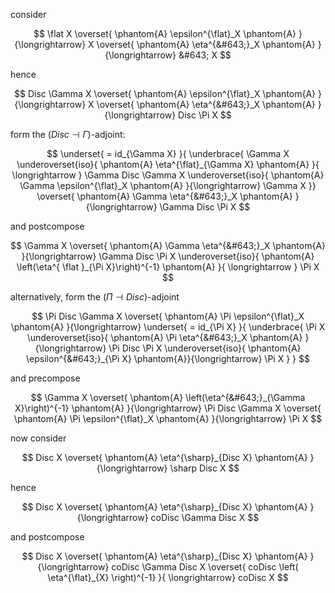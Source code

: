 
consider

$$
  \flat X 
    \overset{ \phantom{A} \epsilon^{\flat}_X \phantom{A} }{\longrightarrow}
  X
    \overset{ \phantom{A} \eta^{&#643;}_X \phantom{A} }{\longrightarrow}
  &#643; X
$$

hence

$$
  Disc \Gamma X 
    \overset{ \phantom{A} \epsilon^{\flat}_X \phantom{A} }{\longrightarrow}
  X
    \overset{ \phantom{A} \eta^{&#643;}_X \phantom{A} }{\longrightarrow}
  Disc \Pi X
$$


form the $(Disc \dashv \Gamma)$-adjoint:

$$
  \underset{
    = id_{\Gamma X}
  }{
  \underbrace{
    \Gamma X
      \underoverset{iso}{ \phantom{A} \eta^{\flat}_{\Gamma X} \phantom{A} }{ \longrightarrow }
    \Gamma Disc \Gamma X 
      \underoverset{iso}{ \phantom{A} \Gamma \epsilon^{\flat}_X \phantom{A} }{\longrightarrow}
    \Gamma X
  }}
      \overset{ \phantom{A} \Gamma \eta^{&#643;}_X \phantom{A}  }{\longrightarrow}
    \Gamma Disc \Pi X
$$

and postcompose

$$
    \Gamma X
      \overset{ \phantom{A} \Gamma \eta^{&#643;}_X \phantom{A} }{\longrightarrow}
    \Gamma Disc \Pi X
      \underoverset{iso}{ \phantom{A} \left(\eta^{ \flat }_{\Pi X}\right)^{-1} \phantom{A} }{ \longrightarrow }
    \Pi X
$$

alternatively, form the $(\Pi \dashv Disc)$-adjoint


$$
  \Pi Disc \Gamma X 
    \overset{ \phantom{A} \Pi \epsilon^{\flat}_X \phantom{A} }{\longrightarrow}
  \underset{ = id_{\Pi X} }{
    \underbrace{
      \Pi X
        \underoverset{iso}{ \phantom{A} \Pi \eta^{&#643;}_X \phantom{A} }{\longrightarrow}
      \Pi Disc \Pi X
        \underoverset{iso}{ \phantom{A} \epsilon^{&#643;}_{\Pi X} \phantom{A}}{\longrightarrow}
      \Pi X
    }
  }
$$

and precompose

$$
  \Gamma X
    \overset{ \phantom{A} \left(\eta^{&#643;}_{\Gamma X}\right)^{-1} \phantom{A} }{\longrightarrow}
  \Pi Disc \Gamma X 
    \overset{ \phantom{A} \Pi \epsilon^{\flat}_X \phantom{A} }{\longrightarrow}
 \Pi X
$$

now consider

$$
  Disc X
    \overset{ \phantom{A} \eta^{\sharp}_{Disc X} \phantom{A} }{\longrightarrow}
  \sharp Disc X
$$

hence 

$$
  Disc X
    \overset{ \phantom{A} \eta^{\sharp}_{Disc X} \phantom{A} }{\longrightarrow}
  coDisc \Gamma  Disc X
$$

and postcompose

$$
  Disc X
    \overset{ \phantom{A} \eta^{\sharp}_{Disc X} \phantom{A} }{\longrightarrow}
  coDisc \Gamma  Disc X
    \overset{ coDisc \left( \eta^{\flat}_{X} \right)^{-1} }{ \longrightarrow}
  coDisc X
$$
